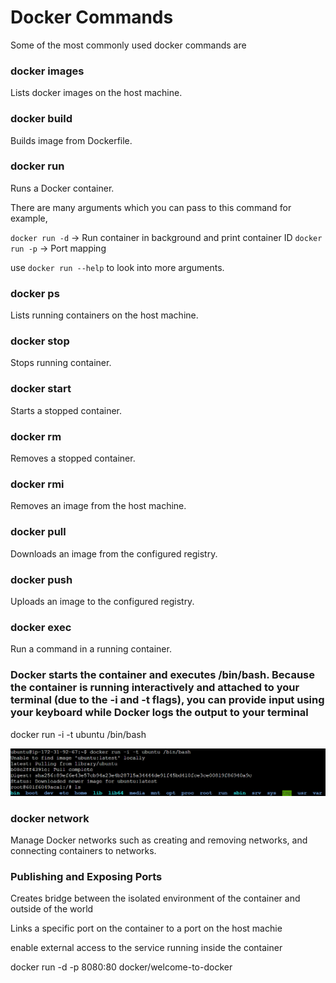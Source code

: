 # Docker Commands

Some of the most commonly used docker commands are 

### docker images

Lists docker images on the host machine.

### docker build

Builds image from Dockerfile.

### docker run

Runs a Docker container. 

There are many arguments which you can pass to this command for example,

`docker run -d` -> Run container in background and print container ID
`docker run -p` -> Port mapping

use `docker run --help` to look into more arguments.

### docker ps

Lists running containers on the host machine.

### docker stop

Stops running container.

### docker start

Starts a stopped container.

### docker rm

Removes a stopped container.

### docker rmi

Removes an image from the host machine.

### docker pull

Downloads an image from the configured registry.

### docker push

Uploads an image to the configured registry.

### docker exec

Run a command in a running container.

### Docker starts the container and executes /bin/bash. Because the container is running interactively and attached to your terminal (due to the -i and -t flags), you can provide input using your keyboard while Docker logs the output to your terminal

docker run -i -t ubuntu /bin/bash

![alt text](image.png)

### docker network

Manage Docker networks such as creating and removing networks, and connecting containers to networks.

### Publishing and Exposing Ports
Creates bridge between the isolated environment of the container and outside of the world

Links a specific port on the container to a port on the host machie

enable external access to the service running inside the container

docker run -d -p 8080:80 docker/welcome-to-docker
